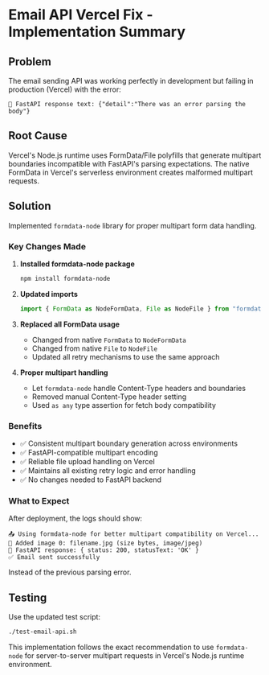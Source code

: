 # Email API Vercel Fix - Implementation Summary

## Problem

The email sending API was working perfectly in development but failing in production (Vercel) with the error:

```
📄 FastAPI response text: {"detail":"There was an error parsing the body"}
```

## Root Cause

Vercel's Node.js runtime uses FormData/File polyfills that generate multipart boundaries incompatible with FastAPI's parsing expectations. The native FormData in Vercel's serverless environment creates malformed multipart requests.

## Solution

Implemented `formdata-node` library for proper multipart form data handling.

### Key Changes Made

1. **Installed formdata-node package**

   ```bash
   npm install formdata-node
   ```

2. **Updated imports**

   ```typescript
   import { FormData as NodeFormData, File as NodeFile } from "formdata-node";
   ```

3. **Replaced all FormData usage**

   - Changed from native `FormData` to `NodeFormData`
   - Changed from native `File` to `NodeFile`
   - Updated all retry mechanisms to use the same approach

4. **Proper multipart handling**
   - Let `formdata-node` handle Content-Type headers and boundaries
   - Removed manual Content-Type header setting
   - Used `as any` type assertion for fetch body compatibility

### Benefits

- ✅ Consistent multipart boundary generation across environments
- ✅ FastAPI-compatible multipart encoding
- ✅ Reliable file upload handling on Vercel
- ✅ Maintains all existing retry logic and error handling
- ✅ No changes needed to FastAPI backend

### What to Expect

After deployment, the logs should show:

```
📤 Using formdata-node for better multipart compatibility on Vercel...
📎 Added image 0: filename.jpg (size bytes, image/jpeg)
📡 FastAPI response: { status: 200, statusText: 'OK' }
✅ Email sent successfully
```

Instead of the previous parsing error.

## Testing

Use the updated test script:

```bash
./test-email-api.sh
```

This implementation follows the exact recommendation to use `formdata-node` for server-to-server multipart requests in Vercel's Node.js runtime environment.

